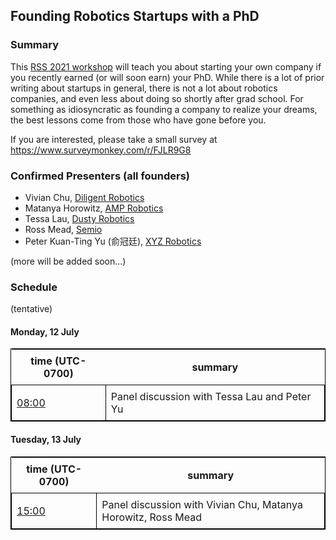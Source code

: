 ## Founding Robotics Startups with a PhD

### Summary

This [RSS 2021 workshop](https://roboticsconference.org/) will teach you about starting your own company if you recently earned (or will soon earn) your PhD.
While there is a lot of prior writing about startups in general, there is not a lot about robotics companies, and even less about doing so shortly after grad school.
For something as idiosyncratic as founding a company to realize your dreams, the best lessons come from those who have gone before you.

If you are interested, please take a small survey at <https://www.surveymonkey.com/r/FJLR9G8>


### Confirmed Presenters (all founders)

* Vivian Chu, [Diligent Robotics](https://www.diligentrobots.com/)
* Matanya Horowitz, [AMP Robotics](https://www.amprobotics.com/)
* Tessa Lau, [Dusty Robotics](https://www.dustyrobotics.com/)
* Ross Mead, [Semio](https://semio.ai/)
* Peter Kuan-Ting Yu (俞冠廷), [XYZ Robotics](http://www.xyzrobotics.ai/)

(more will be added soon...)


### Schedule

(tentative)

#### Monday, 12 July

<style type="text/css">
table, td {
  border: 1px solid black;
}
table {
  width: 100%;
}
th, td {
  padding: 0.5em;
}
</style>
<table>
<thead><tr><th>time&nbsp;(UTC-0700)</th><th>summary</th></tr></thead>
<tbody>
<tr>
<td><a href="https://time.is/0800_12_Jul_2021_in_Los_Angeles">08:00</a></td>
<td>Panel discussion with Tessa Lau and Peter Yu</td>
</tr>
</tbody>
</table>


#### Tuesday, 13 July

<table>
<thead><tr><th>time&nbsp;(UTC-0700)</th><th>summary</th></tr></thead>
<tbody>
<tr>
<td><a href="https://time.is/1500_13_Jul_2021_in_Los_Angeles">15:00</a></td>
<td>Panel discussion with Vivian Chu, Matanya Horowitz, Ross Mead</td>
</tr>
</tbody>
</table>
